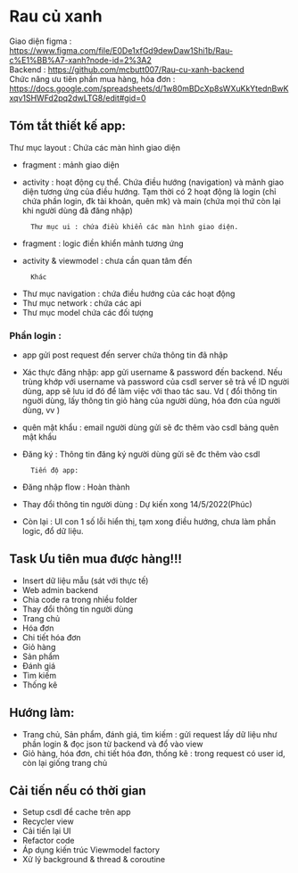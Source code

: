 # Rau củ xanh
Giao diện figma : https://www.figma.com/file/E0De1xfGd9dewDaw1Shi1b/Rau-c%E1%BB%A7-xanh?node-id=2%3A2 <br>
Backend : https://github.com/mcbutt007/Rau-cu-xanh-backend <br>
Chức năng ưu tiên phần mua hàng, hóa đơn : https://docs.google.com/spreadsheets/d/1w80mBDcXp8sWXuKkYtednBwKxqv1SHWFd2pq2dwLTG8/edit#gid=0 <br>

## Tóm tắt thiết kế app:
Thư mục layout : Chứa các màn hình giao diện
+ fragment : mảnh giao diện
+ activity : hoạt động cụ thể. Chứa điều hướng (navigation) và mảnh giao diện tương ứng của điều hướng. Tạm thời có 2 hoạt động là login (chỉ chứa phần login, đk tài khoản, quên mk) và main (chứa mọi thứ còn lại khi người dùng đã đăng nhập)

		Thư mục ui : chứa điều khiển các màn hình giao diện.
+ fragment : logic điền khiển mảnh tương ứng
+ activity & viewmodel : chưa cần quan tâm đến

		Khác
- Thư mục navigation : chứa điều hướng của các hoạt động
- Thư mục network : chứa các api
- Thư mục model chứa các đối tượng

### Phần login :
- app gửi post request đến server chứa thông tin đã nhập
- Xác thực đăng nhập: app gửi username & password đến backend. Nếu trùng khớp với username và password của csdl server sẽ trả về ID người dùng, app sẽ lưu id đó để làm việc với thao tác sau. Vd ( đổi thông tin nguời dùng, lấy thông tin giỏ hàng của người dùng, hóa đơn của người dùng, vv )
- quên mật khẩu : email người dùng gửi sẽ đc thêm vào csdl bảng quên mật khẩu
- Đăng ký : Thông tin đăng ký người dùng gửi sẽ đc thêm vào csdl

		Tiến độ app:
- Đăng nhập flow : Hoàn thành
- Thay đổi thông tin người dùng : Dự kiến xong 14/5/2022(Phúc)
- Còn lại : UI con 1 số lỗi hiển thị, tạm xong điều hướng, chưa làm phần logic, đổ dữ liệu.

## Task Ưu tiên mua được hàng!!!
- Insert dữ liệu mẫu (sát với thực tế)
- Web admin backend
- Chia code ra trong nhiều folder
- Thay đổi thông tin người dùng
- Trang chủ
- Hóa đơn
- Chi tiết hóa đơn
- Giỏ hàng
- Sản phẩm
- Đánh giá
- Tìm kiếm
- Thống kê

## Hướng làm:
- Trang chủ, Sản phẩm, đánh giá, tìm kiếm : gửi request lấy dữ liệu như phần login & đọc json từ backend và đổ vào view
- Giỏ hàng, hóa đơn, chi tiết hóa đơn, thống kê : trong request có user id, còn lại giống trang chủ


## Cải tiến nếu có thời gian
- Setup csdl để cache trên app
- Recycler view
- Cải tiến lại UI
- Refactor code
- Áp dụng kiến trúc Viewmodel factory 
- Xử lý background & thread & coroutine

